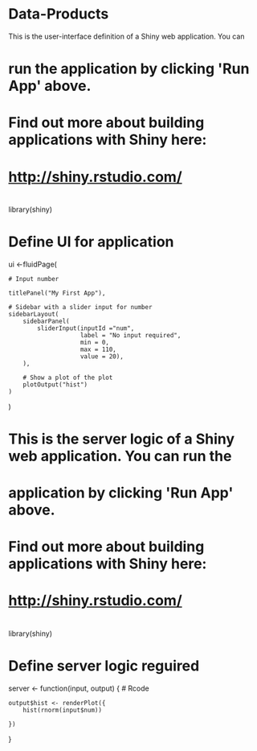 # Data-Products
This is the user-interface definition of a Shiny web application. You can
# run the application by clicking 'Run App' above.
#
# Find out more about building applications with Shiny here:
#
#    http://shiny.rstudio.com/
#

library(shiny)

# Define UI for application
ui <-fluidPage(
    
    # Input number
    
    titlePanel("My First App"),
    
    # Sidebar with a slider input for number
    sidebarLayout(
        sidebarPanel(
            sliderInput(inputId ="num",
                        label = "No input required",
                        min = 0,
                        max = 110,
                        value = 20),
        ),
        
        # Show a plot of the plot
        plotOutput("hist")
    )
)
#
# This is the server logic of a Shiny web application. You can run the
# application by clicking 'Run App' above.
#
# Find out more about building applications with Shiny here:
#
#    http://shiny.rstudio.com/
#

library(shiny)

# Define server logic reguired
server <- function(input, output) {
    # Rcode
    
    output$hist <- renderPlot({
        hist(rnorm(input$num))
        
    })
    
}
